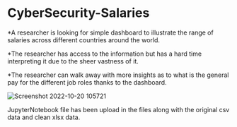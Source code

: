# CyberSecurity-Salaries

*A researcher is looking for simple dashboard to illustrate the range of salaries across different countries around the world.

*The researcher has access to the information but has a hard time interpreting it due to the sheer vastness of it. 

*The researcher can walk away with more insights as to what is the general pay for the different job roles thanks to the dashboard.

![Screenshot 2022-10-20 105721](https://user-images.githubusercontent.com/114568832/196905114-5b0cbc81-93ab-4950-96aa-47b721df48fc.png)

JupyterNotebook file has been upload in the files along with the original csv data and clean xlsx data.

